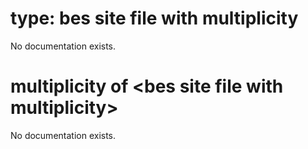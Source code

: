 # type: bes site file with multiplicity

No documentation exists.

# multiplicity of &lt;bes site file with multiplicity&gt;

No documentation exists.
